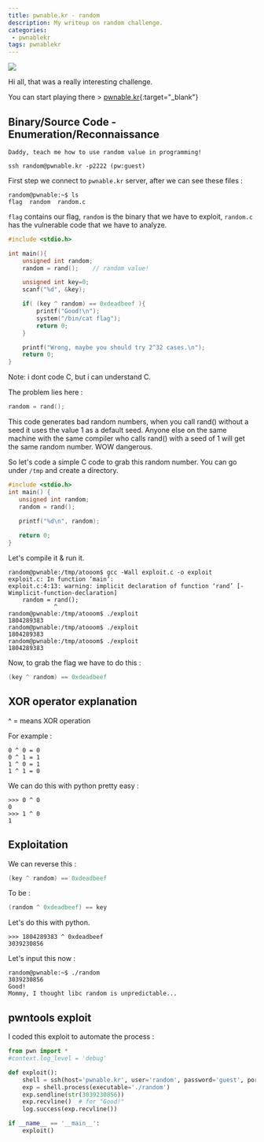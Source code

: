 ```yaml
---
title: pwnable.kr - random
description: My writeup on random challenge.
categories:
 - pwnablekr
tags: pwnablekr
---
```


![](https://i.imgur.com/cg6lYs1.png)

Hi all, that was a really interesting challenge.

You can start playing there > [pwnable.kr](http://pwnable.kr/){:target="_blank"}

## Binary/Source Code - Enumeration/Reconnaissance

```
Daddy, teach me how to use random value in programming!

ssh random@pwnable.kr -p2222 (pw:guest)
```

First step we connect to `pwnable.kr` server, after we can see these files :

```
random@pwnable:~$ ls
flag  random  random.c
```

`flag` contains our flag, `random` is the binary that we have to exploit, `random.c` has the vulnerable code that we have to analyze.

```c
#include <stdio.h>

int main(){
	unsigned int random;
	random = rand();	// random value!

	unsigned int key=0;
	scanf("%d", &key);

	if( (key ^ random) == 0xdeadbeef ){
		printf("Good!\n");
		system("/bin/cat flag");
		return 0;
	}

	printf("Wrong, maybe you should try 2^32 cases.\n");
	return 0;
}
```

Note: i dont code C, but i can understand C.

The problem lies here :

```c
random = rand();
```

This code generates bad random numbers, when you call rand() without a seed it uses the value 1 as a default seed. Anyone else on the same machine with the same compiler who calls rand() with a seed of 1 will get the same random number. WOW dangerous.

So let's code a simple C code to grab this random number. You can go under `/tmp` and create a directory.

```c
#include <stdio.h>
int main() {
   unsigned int random;
   random = rand();  
   
   printf("%d\n", random);

   return 0;
}

```

Let's compile it & run it.

```
random@pwnable:/tmp/atooom$ gcc -Wall exploit.c -o exploit
exploit.c: In function ‘main’:
exploit.c:4:13: warning: implicit declaration of function ‘rand’ [-Wimplicit-function-declaration]
    random = rand();  
             ^
random@pwnable:/tmp/atooom$ ./exploit
1804289383
random@pwnable:/tmp/atooom$ ./exploit
1804289383
random@pwnable:/tmp/atooom$ ./exploit
1804289383
```

Now, to grab the flag we have to do this : 

```c
(key ^ random) == 0xdeadbeef 
```

## XOR operator explanation

^ = means XOR operation

For example :

```
0 ^ 0 = 0
0 ^ 1 = 1
1 ^ 0 = 1
1 ^ 1 = 0
```

We can do this with python pretty easy : 

```
>>> 0 ^ 0
0
>>> 1 ^ 0
1
```

## Exploitation

We can reverse this :

```c
(key ^ random) == 0xdeadbeef 
```

To be : 

```c
(random ^ 0xdeadbeef) == key
```

Let's do this with python.

```
>>> 1804289383 ^ 0xdeadbeef
3039230856
```

Let's input this now :

```
random@pwnable:~$ ./random
3039230856
Good!
Mommy, I thought libc random is unpredictable...
```

## pwntools exploit

I coded this exploit to automate the process :

```python
from pwn import *
#context.log_level = 'debug'

def exploit():
    shell = ssh(host='pwnable.kr', user='random', password='guest', port=2222)
    exp = shell.process(executable='./random')
    exp.sendline(str(3039230856))
    exp.recvline()  # for "Good!"
    log.success(exp.recvline())

if __name__ == '__main__':
	exploit()
```



